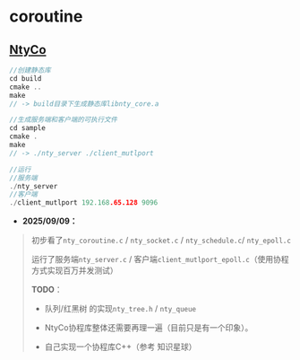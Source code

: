 # coroutine
## [NtyCo](https://github.com/wangbojing/NtyCo)

```cpp
//创建静态库
cd build
cmake ..
make 
// -> build目录下生成静态库libnty_core.a
```



```cpp
//生成服务端和客户端的可执行文件
cd sample
cmake .
make
// -> ./nty_server ./client_mutlport
```



```cpp
//运行
//服务端
./nty_server
//客户端
./client_mutlport 192.168.65.128 9096
```



* **2025/09/09：**

>初步看了`nty_coroutine.c` / `nty_socket.c` / `nty_schedule.c`/ `nty_epoll.c`
>
>运行了服务端`nty_server.c` / 客户端`client_mutlport_epoll.c`（使用协程方式实现百万并发测试）
>
>**TODO**：
>
>* 队列/红黑树 的实现`nty_tree.h` / `nty_queue`
>
>* NtyCo协程库整体还需要再理一遍（目前只是有一个印象）。
>* 自己实现一个协程库C++（参考 知识星球）

